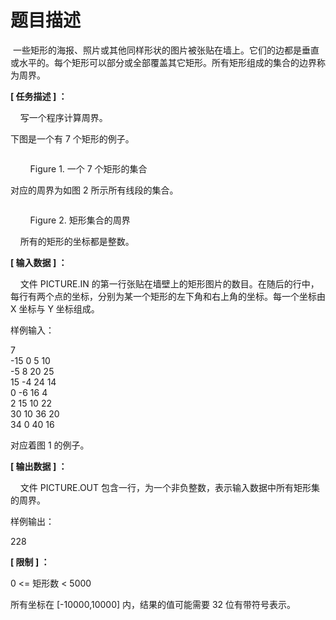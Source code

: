 # 题目描述


<p>
 一些矩形的海报、照片或其他同样形状的图片被张贴在墙上。它们的边都是垂直或水平的。每个矩形可以部分或全部覆盖其它矩形。所有矩形组成的集合的边界称为周界。
</p>
<p>
<strong>[ 任务描述 ] ： </strong> 
</p>
<p>
    写一个程序计算周界。
</p>
<p>
下图是一个有 7 个矩形的例子。
</p>
<p>
<strong><img src="/upload/image/20120925/20120925164109_97246.jpg" alt=""/></strong> 
</p>
<p>
        Figure 1. 一个 7 个矩形的集合
</p>
<p>
对应的周界为如图 2 所示所有线段的集合。
</p>
<p>
<img src="/upload/image/20120925/20120925164114_20873.jpg" alt=""/> 
</p>
<p>
        Figure 2. 矩形集合的周界
</p>
<p>
    所有的矩形的坐标都是整数。
</p>
<p>
<strong>[ 输入数据 ] ： </strong> 
</p>
<p>
    文件 PICTURE.IN 的第一行张贴在墙壁上的矩形图片的数目。在随后的行中，每行有两个点的坐标，分别为某一个矩形的左下角和右上角的坐标。每一个坐标由 X 坐标与 Y 坐标组成。
</p>
<p>
样例输入：
</p>
<p>
7 <br/>
-15 0 5 10 <br/>
-5 8 20 25 <br/>
15 -4 24 14 <br/>
0 -6 16 4 <br/>
2 15 10 22 <br/>
30 10 36 20 <br/>
34 0 40 16
</p>
<p>
对应着图 1 的例子。
</p>
<p>
<strong>[ 输出数据 ] ： </strong> 
</p>
<p>
    文件 PICTURE.OUT 包含一行，为一个非负整数，表示输入数据中所有矩形集的周界。
</p>
<p>
样例输出：
</p>
<p>
228
</p>
<p>
<strong>[ 限制 ] ： </strong> 
</p>
<p>
0 &lt;= 矩形数 &lt; 5000
</p>
<p>
所有坐标在 [-10000,10000] 内，结果的值可能需要 32 位有带符号表示。
</p>
